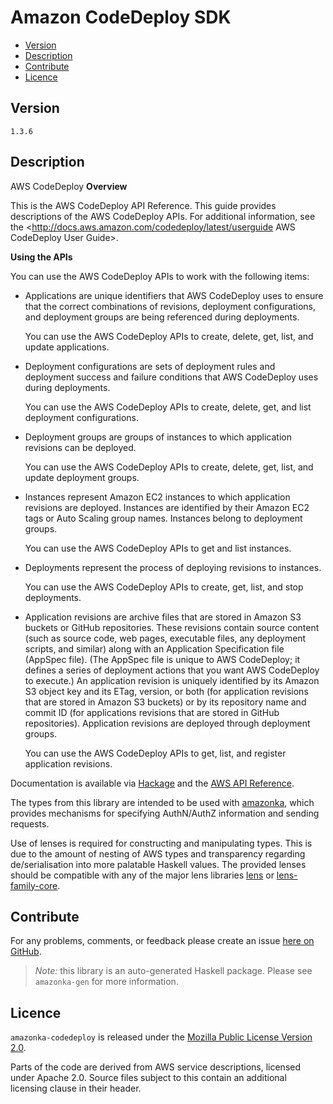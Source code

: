 # Amazon CodeDeploy SDK

* [Version](#version)
* [Description](#description)
* [Contribute](#contribute)
* [Licence](#licence)


## Version

`1.3.6`


## Description

AWS CodeDeploy __Overview__

This is the AWS CodeDeploy API Reference. This guide provides
descriptions of the AWS CodeDeploy APIs. For additional information, see
the
<http://docs.aws.amazon.com/codedeploy/latest/userguide AWS CodeDeploy User Guide>.

__Using the APIs__

You can use the AWS CodeDeploy APIs to work with the following items:

-   Applications are unique identifiers that AWS CodeDeploy uses to
    ensure that the correct combinations of revisions, deployment
    configurations, and deployment groups are being referenced during
    deployments.

    You can use the AWS CodeDeploy APIs to create, delete, get, list,
    and update applications.

-   Deployment configurations are sets of deployment rules and
    deployment success and failure conditions that AWS CodeDeploy uses
    during deployments.

    You can use the AWS CodeDeploy APIs to create, delete, get, and list
    deployment configurations.

-   Deployment groups are groups of instances to which application
    revisions can be deployed.

    You can use the AWS CodeDeploy APIs to create, delete, get, list,
    and update deployment groups.

-   Instances represent Amazon EC2 instances to which application
    revisions are deployed. Instances are identified by their Amazon EC2
    tags or Auto Scaling group names. Instances belong to deployment
    groups.

    You can use the AWS CodeDeploy APIs to get and list instances.

-   Deployments represent the process of deploying revisions to
    instances.

    You can use the AWS CodeDeploy APIs to create, get, list, and stop
    deployments.

-   Application revisions are archive files that are stored in Amazon S3
    buckets or GitHub repositories. These revisions contain source
    content (such as source code, web pages, executable files, any
    deployment scripts, and similar) along with an Application
    Specification file (AppSpec file). (The AppSpec file is unique to
    AWS CodeDeploy; it defines a series of deployment actions that you
    want AWS CodeDeploy to execute.) An application revision is uniquely
    identified by its Amazon S3 object key and its ETag, version, or
    both (for application revisions that are stored in Amazon S3
    buckets) or by its repository name and commit ID (for applications
    revisions that are stored in GitHub repositories). Application
    revisions are deployed through deployment groups.

    You can use the AWS CodeDeploy APIs to get, list, and register
    application revisions.

Documentation is available via [Hackage](http://hackage.haskell.org/package/amazonka-codedeploy)
and the [AWS API Reference](http://docs.aws.amazon.com/codedeploy/latest/APIReference/Welcome.html).

The types from this library are intended to be used with [amazonka](http://hackage.haskell.org/package/amazonka),
which provides mechanisms for specifying AuthN/AuthZ information and sending requests.

Use of lenses is required for constructing and manipulating types.
This is due to the amount of nesting of AWS types and transparency regarding
de/serialisation into more palatable Haskell values.
The provided lenses should be compatible with any of the major lens libraries
[lens](http://hackage.haskell.org/package/lens) or [lens-family-core](http://hackage.haskell.org/package/lens-family-core).

## Contribute

For any problems, comments, or feedback please create an issue [here on GitHub](https://github.com/brendanhay/amazonka/issues).

> _Note:_ this library is an auto-generated Haskell package. Please see `amazonka-gen` for more information.


## Licence

`amazonka-codedeploy` is released under the [Mozilla Public License Version 2.0](http://www.mozilla.org/MPL/).

Parts of the code are derived from AWS service descriptions, licensed under Apache 2.0.
Source files subject to this contain an additional licensing clause in their header.
